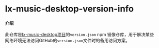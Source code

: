 # lx-music-desktop-version-info

#### 介绍

此仓库是[lx-music-desktop项目](https://github.com/lyswhut/lx-music-desktop)的`version.json` npm 镜像仓库，用于解决某些网络环境无法访问GitHub的`version.json`文件时的备用访问方案。
